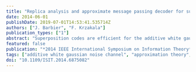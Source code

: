 ```yaml
---
title: "Replica analysis and approximate message passing decoder for superposition codes"
date: 2014-06-01
publishDate: 2019-07-01T14:53:41.535714Z
authors: ["J. Barbier", "F. Krzakala"]
publication_types: ["1"]
abstract: "Superposition codes are efficient for the additive white gaussian noise channel. We provide here a replica analysis of the performances of these codes for large signals. We also consider a Bayesian approximate message passing decoder based on a belief-propagation approach, and discuss its performance using the density evolution technique. Our main findings are 1) for the sizes we can access, the message-passing decoder outperforms other decoders studied in the literature 2) its performance is limited by a sharp phase transition and 3) while these codes reach capacity as B (a crucial parameter in the code) increases, the performance of the message passing decoder worsen as the phase transition goes to lower rates."
featured: false
publication: "*2014 IEEE International Symposium on Information Theory*"
tags: ["additive white gaussian noise channel", "approximation theory", "AWGN channels", "Bayes methods", "Bayesian approximate message passing decoder", "belief networks", "belief propagation approach", "channel capacity", "channel coding", "Compressed sensing", "Decoding", "density evolution technique", "electronic messaging", "Iterative decoding", "Message passing", "Protocols", "replica analysis", "sharp phase transition", "superposition codes"]
doi: "10.1109/ISIT.2014.6875082"
---
```


